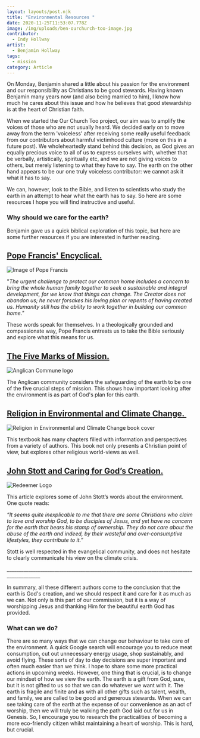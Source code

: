 ```yaml
---
layout: layouts/post.njk
title: "Environmental Resources "
date: 2020-11-25T11:53:07.778Z
image: /img/uploads/ben-ourchurch-too-image.jpg
contributor:
  - Indy Hollway
artist:
  - Benjamin Hollway
tags:
  - mission
category: Article
---
```

On Monday, Benjamin shared a little about his passion for the environment and our responsibility as Christians to be good stewards. Having known Benjamin many years now (and also being married to him), I know how much he cares about this issue and how he believes that good stewardship is at the heart of Christian faith.

When we started the Our Church Too project, our aim was to amplify the voices of those who are not usually heard. We decided early on to move away from the term 'voiceless' after receiving some really useful feedback from our contributors about harmful victimhood culture (more on this in a future post). We wholeheartedly stand behind this decision, as God gives an equally precious voice to all of us to express ourselves with, whether that be verbally, artistically, spiritually etc, and we are not giving voices to others, but merely listening to what they have to say. The earth on the other hand appears to be our one truly voiceless contributor: we cannot ask it what it has to say.

We can, however, look to the Bible, and listen to scientists who study the earth in an attempt to hear what the earth has to say. So here are some resources I hope you will find instructive and useful. 

### Why should we care for the earth? 

Benjamin gave us a quick biblical exploration of this topic, but here are some further resources if you are interested in further reading. 

## [Pope Francis' Encyclical.](http://www.vatican.va/content/francesco/en/encyclicals/documents/papa-francesco_20150524_enciclica-laudato-si.html)

![Image of Pope Francis](/img/uploads/popefrancis.jpeg)

"*The urgent challenge to protect our common home includes a concern to bring the whole human family together to seek a sustainable and integral development, for we know that things can change. The Creator does not abandon us; he never forsakes his loving plan or repents of having created us. Humanity still has the ability to work together in building our common home."*

These words speak for themselves. In a theologically grounded and compassionate way, Pope Francis entreats us to take the Bible seriously and explore what this means for us.

## [The Five Marks of Mission.](https://www.anglicancommunion.org/mission/marks-of-mission.aspx) 

![Anglican Commune logo](/img/uploads/anglicancommune.png)

The Anglican community considers the safeguarding of the earth to be one of the five crucial steps of mission. This shows how important looking after the environment is as part of God's plan for this earth. 

## [Religion in Environmental and Climate Change. ](https://books.google.nl/books?hl=en&lr=&id=EFISBwAAQBAJ&oi=fnd&pg=PP1&dq=gerten+bergmann+religion+climate+change&ots=_4hzj6TWLL&sig=O2dGQQNRYb4tEEesHeRfpKNPuJo#v=onepage&q&f=false)

![Religion in Environmental and Climate Change book cover](/img/uploads/religionenvironmenbook.png)

This textbook has many chapters filled with information and perspectives from a variety of authors. This book not only presents a Christian point of view, but explores other religious world-views as well. 

## [John Stott and Caring for God’s Creation.](https://www.redeemer.com/redeemer-report/article/john_stott_and_caring_for_gods_creation) 

![Redeemer Logo](/img/uploads/redeemer_logo.png)

This article explores some of John Stott’s words about the environment. One quote reads:

*“It seems quite inexplicable to me that there are some Christians who claim to love and worship God, to be disciples of Jesus, and yet have no concern for the earth that bears his stamp of ownership. They do not care about the abuse of the earth and indeed, by their wasteful and over-consumptive lifestyles, they contribute to it.”*

Stott is well respected in the evangelical community, and does not hesitate to clearly communicate his view on the climate crisis. 

\_\_\_\_\_\_\_\_\_\_\_\_\_\_\_\_\_\_\_\_\_\_\_\_\_\_\_\_\_\_\_\_\_\_\_\_\_\_\_\_\_\_\_\_\_\_\_\_\_\_\_\_\_\_\_\_\_\_\_\_\_\_\_\_\_\_\_\_\_\_\_\_\_\_\_\_\_\_\_\_\_\_\_\_\_\_\_\_\_\_\_\_

In summary, all these different authors come to the conclusion that the earth is God's creation, and we should respect it and care for it as much as we can. Not only is this part of our commission, but it is a way of worshipping Jesus and thanking Him for the beautiful earth God has provided. 

### What can we do?

There are so many ways that we can change our behaviour to take care of the environment. A quick Google search will encourage you to reduce meat consumption, cut out unnecessary energy usage, shop sustainably, and avoid flying. These sorts of day to day decisions are super important and often much easier than we think. I hope to share some more practical actions in upcoming weeks. However, one thing that is crucial, is to change our mindset of how we view the earth. The earth is a gift from God, sure, but it is not gifted to us so that we can do whatever we want with it. The earth is fragile and finite and as with all other gifts such as talent, wealth, and family, we are called to be good and generous stewards. When we can see taking care of the earth at the expense of our convenience as an act of worship, then we will truly be walking the path God laid out for us in Genesis. So, I encourage you to research the practicalities of becoming a more eco-friendly citizen whilst maintaining a heart of worship. This is hard, but crucial.